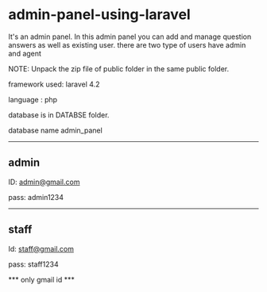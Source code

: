# admin-panel-using-laravel
It's an admin panel. In this admin panel you can add and manage question answers as well as existing user. there are two type of users have admin and agent

NOTE: Unpack the zip file of public folder in the same public folder.

framework used: laravel 4.2

language : php

database is in DATABSE folder.

database name admin_panel

------------
admin 
------------

ID: admin@gmail.com 

pass: admin1234

------------
staff 
------------

Id: staff@gmail.com 

pass: staff1234

*** only gmail id ***
